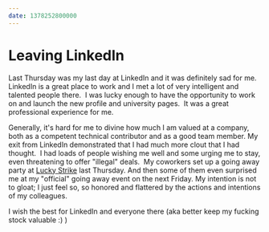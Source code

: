 ```yaml
---
date: 1378252800000
---
```



Leaving LinkedIn
================

Last Thursday was my last day at LinkedIn and it was definitely sad for
me. LinkedIn is a great place to work and I met a lot of very
intelligent and talented people there.  I was lucky enough to have the
opportunity to work on and launch the new profile and university pages.
 It was a great professional experience for me.

Generally, it's hard for me to divine how much I am valued at a company,
both as a competent technical contributor and as a good team member. My
exit from LinkedIn demonstrated that I had much more clout that I had
thought.  I had loads of people wishing me well and some urging me to
stay, even threatening to offer "illegal" deals.  My coworkers set up a
going away party at [Lucky Strike](http://www.bowlluckystrike.com/) last
Thursday. And then some of them even surprised me at my "official" going
away event on the next Friday. My intention is not to gloat; I just feel
so, so honored and flattered by the actions and intentions of my
colleagues.

I wish the best for LinkedIn and everyone there (aka better keep my
fucking stock valuable :) )

